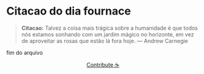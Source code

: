 # Citacao do dia fournace

> **Citacao:** Talvez a coisa mais trágica sobre a humanidade é que todos nós estamos sonhando com um jardim mágico no horizonte, em vez de aproveitar as rosas que estão lá fora hoje. — Andrew Carnegie

fim do arquivo

<watermark-footer>
<p align="center">
  <a href="https://github.com/ruisuan/ruisuan/blob/main/contribute.md">Contribute ☕</a>
</p>
</watermark-footer>
